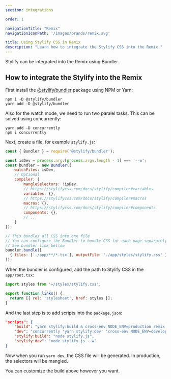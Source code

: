 ```yaml
---
section: integrations

order: 1

navigationTitle: "Remix"
navigationIconPath: '/images/brands/remix.svg'

title: Using Stylify CSS in Remix
description: "Learn how to integrate the Stylify CSS into the Remix."
---
```


Stylify can be integrated into the Remix using Bundler.

<stack-blitz-link link="stylify-remix-example"></stack-blitz-link>

## How to integrate the Stylify into the Remix

First install the [@stylify/bundler](/docs/bundler) package using NPM or Yarn:

```
npm i -D @stylify/bundler
yarn add -D @stylify/bundler
```

Also for the watch mode, we need to run two paralel tasks. This can be solved using concurrently:
```
yarn add -D concurrently
npm i concurrently
```

Next, create a file, for example `stylify.js`:

```js
const { Bundler } = require('@stylify/bundler');

const isDev = process.argv[process.argv.length - 1] === '--w';
const bundler = new Bundler({
	watchFiles: isDev,
	// Optional
	compiler: {
		mangleSelectors: !isDev,
		// https://stylifycss.com/docs/stylify/compiler#variables
		variables: {},
		// https://stylifycss.com/docs/stylify/compiler#macros
		macros: {},
		// https://stylifycss.com/docs/stylify/compiler#components
		components: {},
		// ...
	}
});

// This bundles all CSS into one file
// You can configure the Bundler to bundle CSS for each page separately
// See bundler link bellow
bundler.bundle([
  { files: ['./app/**/*.tsx'], outputFile: './app/styles/stylify.css' },
]);
```

When the bundler is configured, add the path to Stylify CSS in the `app/root.tsx`:

```jsx
import styles from '~/styles/stylify.css';

export function links() {
  return [{ rel: 'stylesheet', href: styles }];
}
```

And the last step is to add scripts into the `package.json`:

```json
"scripts": {
	"build": "yarn stylify:build & cross-env NODE_ENV=production remix build",
    "dev": "concurrently 'yarn stylify:dev' 'cross-env NODE_ENV=development remix dev'",
	"stylify:build": "node stylify.js",
    "stylify:dev": "node stylify.js --w"
}
```

Now when you run `yarn dev`, the CSS file will be generated. In production, the selectors will be mangled.

You can customize the build above however you want.

<where-to-next package="bundler" />
